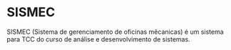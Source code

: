 # SISMEC
SISMEC (Sistema de gerenciamento de oficinas mêcanicas) é um sistema para TCC do curso de análise e desenvolvimento de sistemas.
